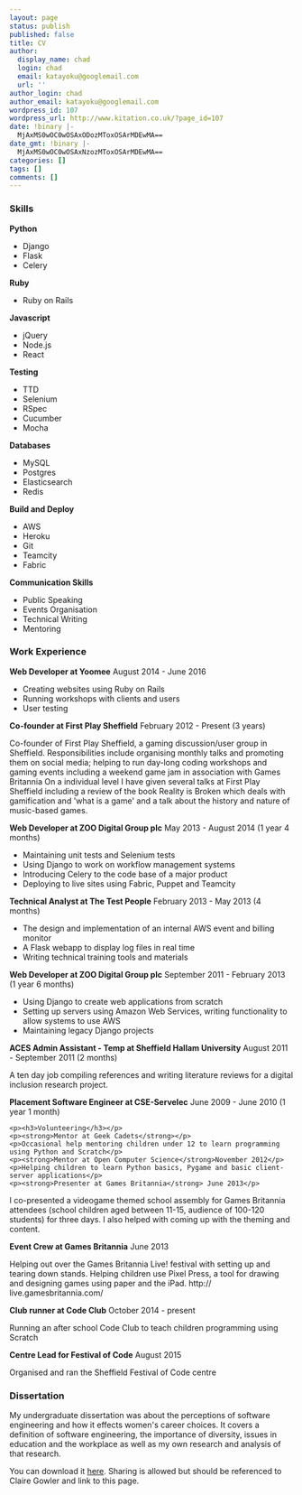 ```yaml
---
layout: page
status: publish
published: false
title: CV
author:
  display_name: chad
  login: chad
  email: katayoku@googlemail.com
  url: ''
author_login: chad
author_email: katayoku@googlemail.com
wordpress_id: 107
wordpress_url: http://www.kitation.co.uk/?page_id=107
date: !binary |-
  MjAxMS0wOC0wOSAxODozMToxOSArMDEwMA==
date_gmt: !binary |-
  MjAxMS0wOC0wOSAxNzozMToxOSArMDEwMA==
categories: []
tags: []
comments: []
---
```

<p><h3>Skills</h3></p>
<div class = 'left'>
	<strong>Python</strong>
	<ul>
		<li>Django</li>
		<li>Flask</li>
		<li>Celery</li>
	</ul>
</div>
<div class = 'right'>
	<strong>Ruby</strong>
	<ul>
		<li>Ruby on Rails</li>
	</ul>
</div>
<div class = 'left'>
	<strong>Javascript</strong>
	<ul>
		<li>jQuery</li>
		<li>Node.js</li>
		<li>React</li>
	</ul>
</div>
<div class = 'right'>
	<strong>Testing</strong>
	<ul>
		<li>TTD</li>
		<li>Selenium</li>
		<li>RSpec</li>
		<li>Cucumber</li>
		<li>Mocha</li>
	</ul>
</div>
<div class = 'left'>
	<strong>Databases</strong>
	<ul>
		<li>MySQL</li>
		<li>Postgres</li>
		<li>Elasticsearch</li>
		<li>Redis</li>
	</ul>
</div>
<div class = 'right'>
	<strong>Build and Deploy</strong>
	<ul>
		<li>AWS</li>
		<li>Heroku</li>
		<li>Git</li>
		<li>Teamcity</li>
		<li>Fabric</li>
	</ul>
</div>
<div class = 'left'>
	<strong>Communication Skills</strong>
	<ul>
		<li>Public Speaking </li>
		<li>Events Organisation </li>
		<li>Technical Writing</li>
		<li>Mentoring</li>
	</ul>
</div>
<div style='clear: both;'></div>

<h3>Work Experience</h3>
<p><strong>Web Developer at Yoomee</strong> August 2014 - June 2016</p>
<ul>
	<li>Creating websites using Ruby on Rails</li>
	<li>Running workshops with clients and users</li>
	<li>User testing</li>
</ul>
<p><strong>Co-founder at First Play Sheffield</strong> February 2012 - Present (3 years)<p>
<p>Co-founder of First Play Sheffield, a gaming discussion/user group in Sheffield. Responsibilities include
	organising monthly talks and promoting them on social media; helping to run day-long coding workshops and gaming events including a weekend game jam in association with Games Britannia On a individual level I have given several talks at First Play Sheffield including a review of the book Reality is Broken which deals with gamification and 'what is a game' and a talk about the history and nature of music-based games.</p>
	<p><strong>Web Developer at ZOO Digital Group plc</strong> May 2013 - August 2014 (1 year 4 months)</p>
	<ul>
		<li>Maintaining unit tests and Selenium tests</li>
		<li>Using Django to work on workflow management systems</li>
		<li>Introducing Celery to the code base of a major product</li>
		<li>Deploying to live sites using Fabric, Puppet and Teamcity</li>
</ul>
<p><strong>Technical Analyst at The Test People</strong> February 2013 - May 2013 (4 months)</p>
<ul>
	<li>The design and implementation of an internal AWS event and billing monitor</li>
	<li>A Flask webapp to display log files in real time</li>
	<li>Writing technical training tools and materials</li>
</ul>
	<p><strong>Web Developer at ZOO Digital Group plc</strong> September 2011 - February 2013 (1 year 6 months)</p>
	<ul>
		<li>Using Django to create web applications from scratch</li>
		<li>Setting up servers using Amazon Web Services, writing functionality to allow systems to use AWS</li>
		<li>Maintaining legacy Django projects</li>
	</ul>
	<p><strong>ACES Admin Assistant - Temp at Sheffield Hallam University</strong> August 2011 - September 2011 (2 months)</p>
	<p>A ten day job compiling references and writing literature reviews for a digital inclusion research project. </p>
	<p><strong>Placement Software Engineer at CSE-Servelec</strong> June 2009 - June 2010 (1 year 1 month)</p>

	<p><h3>Volunteering</h3></p>
	<p><strong>Mentor at Geek Cadets</strong></p>
	<p>Occasional help mentoring children under 12 to learn programming using Python and Scratch</p>
	<p><strong>Mentor at Open Computer Science</strong>November 2012</p>
	<p>Helping children to learn Python basics, Pygame and basic client-server applications</p>
	<p><strong>Presenter at Games Britannia</strong> June 2013</p>
<p>I co-presented a videogame themed school assembly for Games Britannia attendees (school children aged
	between 11-15, audience of 100-120 students) for three days. I also helped with coming up with the theming and content.</p>
	<p><strong>Event Crew at Games Britannia</strong> June 2013</p>
<p>Helping out over the Games Britannia Live! festival with setting up and tearing down stands. Helping
	children use Pixel Press, a tool for drawing and designing games using paper and the iPad. http:// live.gamesbritannia.com/</p>
	<p><strong>Club runner at Code Club</strong> October 2014 - present</p>
	<p>Running an after school Code Club to teach children programming using Scratch</p>
	<p><strong>Centre Lead for Festival of Code</strong> August 2015 </p>
	<p>Organised and ran the Sheffield Festival of Code centre</p>


<p><h3>Dissertation</h3></p>
<p>My undergraduate dissertation was about the perceptions of software engineering and how it effects women's career choices. It covers a definition of software engineering, the importance of diversity, issues in education and the workplace as well as my own research and analysis of that research.</p>
<p>You can download it <a href="https://dl.dropboxusercontent.com/u/1013820/Project-public.pdf">here</a>. Sharing is allowed but should be referenced to Claire Gowler and link to this page.</p>

